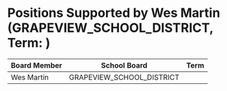 # Positions Supported by Wes Martin (GRAPEVIEW_SCHOOL_DISTRICT, Term: )

| Board Member | School Board | Term |
|--------------|--------------|------|
| Wes Martin | GRAPEVIEW_SCHOOL_DISTRICT |  |

